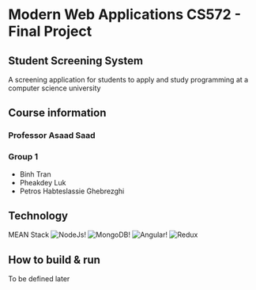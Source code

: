 # Modern Web Applications CS572 - Final Project


## Student Screening System
A screening application for students to apply and study programming at a computer science university
## Course information
### Professor **Asaad Saad**
### Group 1
* Binh Tran 
* Pheakdey Luk
* Petros Habteslassie Ghebrezghi
## Technology
MEAN Stack
![NodeJs!](https://nodejs.org/static/images/logos/nodejs-new-pantone-black.png "NodeJs")
![MongoDB!](https://webassets.mongodb.com/_com_assets/cms/mongodb-logo-rgb-j6w271g1xn.jpg "MongoDB")
![Angular!](https://user-images.githubusercontent.com/7671024/52155533-f0be1280-2648-11e9-9005-5d6c8e4a5cc7.png "Angular")
![Redux](https://user-images.githubusercontent.com/7671024/52170699-c6d22200-2714-11e9-8a9b-62a0a9eaa9d9.png "Redux")
## How to build & run
To be defined later